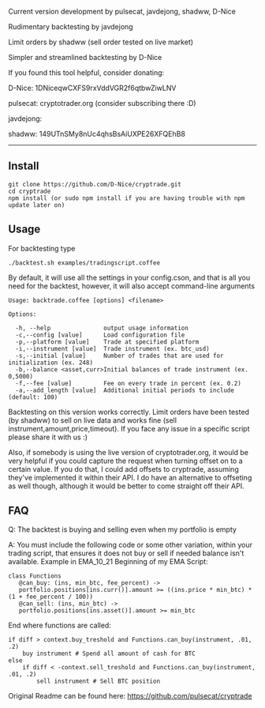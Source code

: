 Current version development by pulsecat, javdejong, shadww, D-Nice

Rudimentary backtesting by javdejong

Limit orders by shadww (sell order tested on live market)

Simpler and streamlined backtesting by D-Nice 


If you found this tool helpful, consider donating:

D-Nice: 1DNiceqwCXFS9rxVddVGR2f6qtbwZiwLNV

pulsecat: cryptotrader.org (consider subscribing there :D)

javdejong: 

shadww: 149UTnSMy8nUc4qhsBsAiUXPE26XFQEhB8

__________________________________________________
## Install

    git clone https://github.com/D-Nice/cryptrade.git
    cd cryptrade
    npm install (or sudo npm install if you are having trouble with npm update later on)

## Usage

For backtesting type

    ./backtest.sh examples/tradingscript.coffee

By default, it will use all the settings in your config.cson, and that is all you need for the backtest, however, it will also accept command-line arguments

    Usage: backtrade.coffee [options] <filename>

    Options:

      -h, --help               output usage information
      -c,--config [value]      Load configuration file
      -p,--platform [value]    Trade at specified platform
      -i,--instrument [value]  Trade instrument (ex. btc_usd)
      -s,--initial [value]     Number of trades that are used for initialization (ex. 248)
      -b,--balance <asset,curr>Initial balances of trade instrument (ex. 0,5000)
      -f,--fee [value]         Fee on every trade in percent (ex. 0.2)
      -a,--add_length [value]  Additional initial periods to include (default: 100)
      

Backtesting on this version works correctly.
Limit orders have been tested (by shadww) to sell on live data and works fine (sell instrument,amount,price,timeout).
If you face any issue in a specific script please share it with us :)

Also, if somebody is using the live version of cryptotrader.org, it would be very helpful if you could capture the request when turning offset on to a certain value. If you do that, I could add offsets to cryptrade, assuming they've implemented it within their API. I do have an alternative to offseting as well though, although it would be better to come straight off their API.

## FAQ

Q: The backtest is buying and selling even when my portfolio is empty

A: You must include the following code or some other variation, within your trading script, that ensures it does not buy or sell if needed balance isn't available. Example in EMA_10_21
Beginning of my EMA Script:

    class Functions
       @can_buy: (ins, min_btc, fee_percent) ->
       portfolio.positions[ins.curr()].amount >= ((ins.price * min_btc) * (1 + fee_percent / 100))
       @can_sell: (ins, min_btc) ->
       portfolio.positions[ins.asset()].amount >= min_btc
       
End where functions are called:

    if diff > context.buy_treshold and Functions.can_buy(instrument, .01, .2)         
        buy instrument # Spend all amount of cash for BTC
    else
        if diff < -context.sell_treshold and Functions.can_buy(instrument, .01, .2) 
            sell instrument # Sell BTC position
      

Original Readme can be found here: https://github.com/pulsecat/cryptrade
